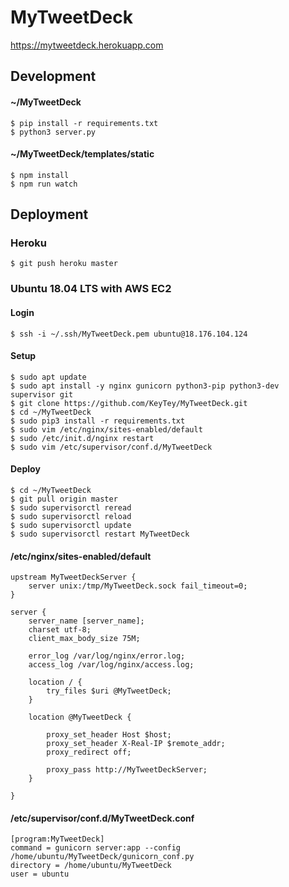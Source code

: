 # MyTweetDeck

https://mytweetdeck.herokuapp.com

## Development

#### ~/MyTweetDeck

```shell
$ pip install -r requirements.txt
$ python3 server.py
```

#### ~/MyTweetDeck/templates/static

```shell
$ npm install
$ npm run watch
```

## Deployment

### Heroku

```shell
$ git push heroku master
```

### Ubuntu 18.04 LTS with AWS EC2

#### Login

```shell
$ ssh -i ~/.ssh/MyTweetDeck.pem ubuntu@18.176.104.124
```

#### Setup

```shell
$ sudo apt update
$ sudo apt install -y nginx gunicorn python3-pip python3-dev supervisor git
$ git clone https://github.com/KeyTey/MyTweetDeck.git
$ cd ~/MyTweetDeck
$ sudo pip3 install -r requirements.txt
$ sudo vim /etc/nginx/sites-enabled/default
$ sudo /etc/init.d/nginx restart
$ sudo vim /etc/supervisor/conf.d/MyTweetDeck
```

#### Deploy

```shell
$ cd ~/MyTweetDeck
$ git pull origin master
$ sudo supervisorctl reread
$ sudo supervisorctl reload
$ sudo supervisorctl update
$ sudo supervisorctl restart MyTweetDeck
```

#### /etc/nginx/sites-enabled/default

```
upstream MyTweetDeckServer {
    server unix:/tmp/MyTweetDeck.sock fail_timeout=0;
}

server {
    server_name [server_name];
    charset utf-8;
    client_max_body_size 75M;

    error_log /var/log/nginx/error.log;
    access_log /var/log/nginx/access.log;

    location / {
        try_files $uri @MyTweetDeck;
    }

    location @MyTweetDeck {

        proxy_set_header Host $host;
        proxy_set_header X-Real-IP $remote_addr;
        proxy_redirect off;

        proxy_pass http://MyTweetDeckServer;
    }

}
```

#### /etc/supervisor/conf.d/MyTweetDeck.conf

```
[program:MyTweetDeck]
command = gunicorn server:app --config /home/ubuntu/MyTweetDeck/gunicorn_conf.py
directory = /home/ubuntu/MyTweetDeck
user = ubuntu
```
